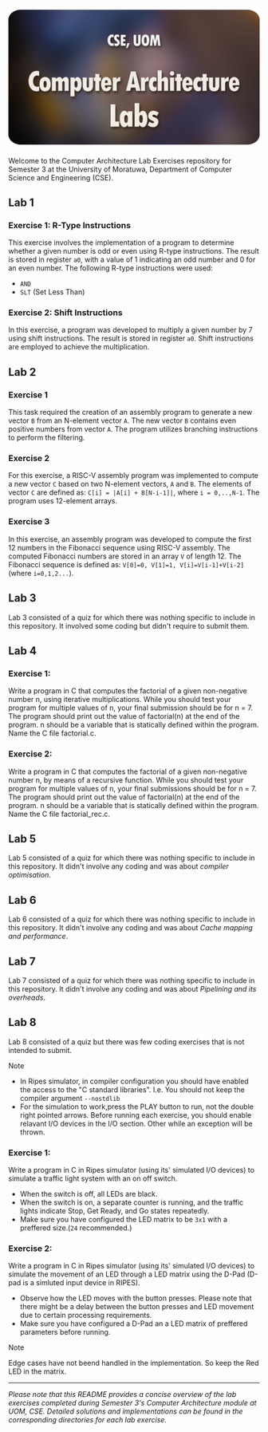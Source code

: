 <p align="center">
    <picture>
      <source 
        srcset="./banner.png"
        media="(prefers-color-scheme: dark)"
      />
      <img 
        src="https://github.com/Chathura-De-Silva/Computer-Architecture-Labs/blob/master/banner.png" 
        alt="Academease Preview"
        width="800"
       />
    </picture>
  </p>

Welcome to the Computer Architecture Lab Exercises repository for Semester 3 at the University of Moratuwa, Department of Computer Science and Engineering (CSE).

## Lab 1

### Exercise 1: R-Type Instructions

This exercise involves the implementation of a program to determine whether a given number is odd or even using R-type instructions. The result is stored in register `a0`, with a value of 1 indicating an odd number and 0 for an even number. The following R-type instructions were used:
- `AND`
- `SLT` (Set Less Than)

### Exercise 2: Shift Instructions

In this exercise, a program was developed to multiply a given number by 7 using shift instructions. The result is stored in register `a0`. Shift instructions are employed to achieve the multiplication.

## Lab 2

### Exercise 1

This task required the creation of an assembly program to generate a new vector `B` from an N-element vector `A`. The new vector `B` contains even positive numbers from vector `A`. The program utilizes branching instructions to perform the filtering.

### Exercise 2

For this exercise, a RISC-V assembly program was implemented to compute a new vector `C` based on two N-element vectors, `A` and `B`. The elements of vector `C` are defined as: `C[i] = |A[i] + B[N-i-1]|`, where `i = 0,..,N-1`. The program uses 12-element arrays.

### Exercise 3

In this exercise, an assembly program was developed to compute the first 12 numbers in the Fibonacci sequence using RISC-V assembly. The computed Fibonacci numbers are stored in an array `V` of length 12. The Fibonacci sequence is defined as: `V[0]=0, V[1]=1, V[i]=V[i-1]+V[i-2]` (where `i=0,1,2...`).

## Lab 3

Lab 3 consisted of a quiz for which there was nothing specific to include in this repository. It involved some coding but didn't require to submit them.

## Lab 4

###  Exercise 1:

Write a program in C that computes the factorial of a given non-negative number n, using iterative multiplications. While you should test your program for multiple values of n, your final submission should be for n = 7. The program should print out the value of factorial(n) at the end of the program. n should be a variable that is statically defined within the program. Name the C file factorial.c.

###  Exercise 2:

Write a program in C that computes the factorial of a given non-negative number n, by means of a recursive function. While you should test your program for multiple values of n, your final submissions should be for n = 7. The program should print out the value of factorial(n) at the end of the program. n should be a variable that is statically defined within the program. Name the C file factorial_rec.c.

## Lab 5

Lab 5 consisted of a quiz for which there was nothing specific to include in this repository. It didn't involve any coding and was about _compiler optimisation_.

## Lab 6

Lab 6 consisted of a quiz for which there was nothing specific to include in this repository. It didn't involve any coding and was about _Cache mapping and performance_.

## Lab 7

Lab 7 consisted of a quiz for which there was nothing specific to include in this repository. It didn't involve any coding and was about _Pipelining and its overheads_.


## Lab 8

Lab 8 consisted of a quiz but there was few coding exercises that is not intended to submit.
>[!NOTE]
>*  In Ripes simulator, in compiler configuration you should have enabled the access to the "C standard libraries". I.e. You should not keep the compiler argument `--nostdlib`
>*  For the simulation to work,press the PLAY button to run, not the double right pointed arrows.
> Before running each exercise, you should enable relavant I/O devices in the I/O section. Other while an exception will be thrown.

### Exercise 1:

Write a program in C in Ripes simulator (using its' simulated I/O devices) to simulate a traffic light system with an on off switch.

- When the switch is off, all LEDs are black.
- When the switch is on, a separate counter is running, and the traffic lights indicate Stop, Get Ready, and Go states repeatedly.
- Make sure you have configured the LED matrix to be `3x1` with a preffered size.(`24` recommended.)

### Exercise 2:

Write a program in C in Ripes simulator (using its' simulated I/O devices) to simulate the movement of an LED through a LED matrix using the D-Pad (D-pad is a simluted input device in RIPES).

* Observe how the LED moves with the button presses. Please note that there might be a delay between the button presses and LED movement due to certain processing requirements. 
* Make sure you have configured a D-Pad an a LED matrix of preffered parameters before running.

>[!NOTE]
>Edge cases have not beend handled in the implementation. So keep the Red LED in the matrix.

---
*Please note that this README provides a concise overview of the lab exercises completed during Semester 3's Computer Architecture module at UOM, CSE. Detailed solutions and implementations can be found in the corresponding directories for each lab exercise.*

